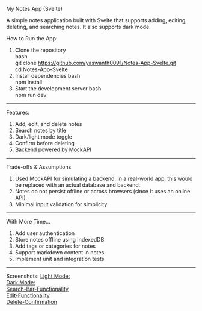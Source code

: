 My Notes App (Svelte)

A simple notes application built with Svelte that supports adding, editing, deleting, and searching notes. It also supports dark mode.

How to Run the App:
1. Clone the repository                                                                                                                                                                                              
 	bash                                                                                                                                                                                                         
	git clone https://github.com/yaswanth0091/Notes-App-Svelte.git                                                                                                                                               
	cd Notes-App-Svelte
2. Install dependencies
	bash                                                                                                                                                                                                         
	npm install
3. Start the development server
	bash                                                                                                                                                                                                         
	npm run dev
---------------------------------------------------------------------------------------------------------------------------------------
Features:
1. Add, edit, and delete notes
2. Search notes by title
3. Dark/light mode toggle
4. Confirm before deleting
5. Backend powered by MockAPI
--------------------------------------------------------------------------------------------------------------------------------------
Trade-offs & Assumptions
1. Used MockAPI for simulating a backend. In a real-world app, this would be replaced with an actual database and backend.
2. Notes do not persist offline or across browsers (since it uses an online API).
3. Minimal input validation for simplicity.
--------------------------------------------------------------------------------------------------------------------------------------
With More Time...
1. Add user authentication
2. Store notes offline using IndexedDB
3. Add tags or categories for notes
4. Support markdown content in notes
5. Implement unit and integration tests
-------------------------------------------------------------------------------------------------------------------------------------
Screenshots:
[Light Mode:](https://github.com/yaswanth0091/Notes-App-Svelte/blob/main/screenshots/light-mode.png?raw=true)                                                                                                        
[Dark Mode:](https://github.com/yaswanth0091/Notes-App-Svelte/blob/main/screenshots/dark-mode.png?raw=true)                                                                                                          
[Search-Bar-Functionality](https://github.com/yaswanth0091/Notes-App-Svelte/blob/main/screenshots/search-bar-functionality.png?raw=true)                                                                             
[Edit-Functionality](https://github.com/yaswanth0091/Notes-App-Svelte/blob/main/screenshots/edit-functionality.png?raw=true)                                                                                         
[Delete-Confirmation](https://github.com/yaswanth0091/Notes-App-Svelte/blob/main/screenshots/delete-confirmation.png?raw=true)                                                                                       
